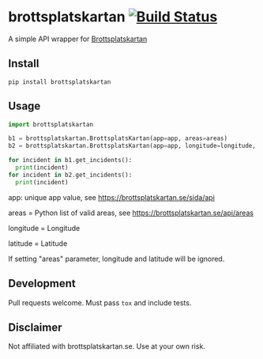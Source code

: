 # brottsplatskartan [![Build Status](https://travis-ci.com/chrillux/brottsplatskartan.svg?branch=master)](https://travis-ci.com/chrillux/brottsplatskartan)

A simple API wrapper for [Brottsplatskartan](https://brottsplatskartan.se)

## Install

`pip install brottsplatskartan`

## Usage

```python
import brottsplatskartan

b1 = brottsplatskartan.BrottsplatsKartan(app=app, areas=areas)
b2 = brottsplatskartan.BrottsplatsKartan(app=app, longitude=longitude, latitude=latitude)

for incident in b1.get_incidents():
  print(incident)
for incident in b2.get_incidents():
  print(incident)
```

app: unique app value, see https://brottsplatskartan.se/sida/api

areas = Python list of valid areas, see https://brottsplatskartan.se/api/areas

longitude = Longitude

latitude = Latitude

If setting "areas" parameter, longitude and latitude will be ignored.

## Development

Pull requests welcome. Must pass `tox` and include tests.

## Disclaimer

Not affiliated with brottsplatskartan.se. Use at your own risk.
